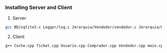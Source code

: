 ### Installing Server and Client

 1. Server 
  ```sh
gcc BD/sqlite3.c Logger/log.c Jerarquia/Vendedor/vendedor.c Jerarquia/Comprador/comprador.c Jerarquia/Ticket/ticket.c Jerarquia/Coche/coche.c BD/BD.c main.c -l ws2_32 -DLOG_USE_COLOR -o server
  ```
 2. Client
  ```sh
  g++ Coche.cpp Ticket.cpp Usuario.cpp Comprador.cpp Vendedor.cpp main.cpp -l ws2_32 -o client
  ```
